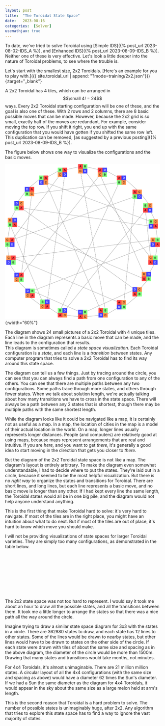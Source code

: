 ```yaml
---
layout: post
title:  "The Toroidal State Space"
date:   2023-08-16
categories:  [Solver]
usemathjax: true
---
```

<style>
table
{
    max-width: 0px;
    margin-left:auto; 
    margin-right:auto;  
}
blockquote 
{
    color: #111;
    letter-spacing: 0px;
    font-size: 16px;
}
</style>

To date, we've tried to solve Toroidal using [Simple IDS]({% post_url 2023-08-02-IDS_A %}),
and [Enhanced IDS]({% post_url 2023-08-09-IDS_B %}).
Neither one of these is very effective.
Let's look a little deeper into the nature of Toroidal problems, to see where the trouble is.

Let's start with the smallest size, 2x2 Toroidals. [Here's an example for you to play with.]({{ site.toroidal_url | append:  "?mode=training/2x2.json"}}){:target="_blank"} 

A 2x2 Toroidal has 4 tiles, which can be arranged in $$\small 4! = 24$$ ways.
Every 2x2 Toroidal starting configuration will be one of these, and the goal is also one of these.  With 2 rows and 2 columns, there are 8 basic possible moves that can be made.  However, because the 2x2 grid is so small, exactly half of the moves are redundant. 
For example, consider moving the top row. 
If you shift it right, you end up with the same configuration that you would have gotten if you shifted the same row left.
This duplication can be removed, [as suggested by a previous posting]({% post_url 2023-08-09-IDS_B %}).

The figure below shows one way to visualize the configurations and the basic moves.

![A visualization of the 2x2 Toroidal state space.](/TImages/2x2_StateSpace.png){:width="60%"}

The diagram shows 24 small pictures of a 2x2 Toroidal with 4 unique tiles. 
Each line in the diagram represents a basic move that can be made, and the line leads to the configuration that results.  
This diagram is sometimes called a *state space visualization*.
Each Toroidal configuration is a *state*, and each line is a *transition* between states.
Any computer program that tries to solve a 2x2 Toroidal has to find its way around this state space.

The diagram can  tell us a few things.  Just by tracing around the circle, you can see that you can always find a path from one configuration to any of the others.  You can see that there are multiple paths between any two configurations.  Some paths trace through more states, and others through fewer states.  When we talk about solution length, we're actually talking about how many transitions we have to cross in the state space.
There will always be a path between any 2 states that is shortest, though there may be multiple paths with the same shortest length.

While the diagram looks like it could be navigated like a map, it is certainly not as useful as a map.
In a map, the location of cities in the map is a model of their actual location in the world.  On a map, longer lines usually represents longer distances.
People (and computers) are relatively good at using maps, because maps represent arrangements that are real and intuitive.  If you are *here,* and you want to get *there,* it's generally a good idea to start moving in the direction that gets you closer to *there.*  

But the diagram of the 2x2 Toroidal state space is not like a map. 
The diagram's layout is entirely arbitrary.  To make the diagram even somewhat understandable, I had to decide where to put the states.  They're laid out in a circle, because it seemed to be the most helpful visualization.  But there is no *right way* to organize the states and transitions for Toroidal. 
There are short lines, and long lines, but each line represents a basic move, and no basic move is longer than any other.   If I had kept every line the same length, the Toroidal states would all be in one big pile, and the diagram would not help anyone understand anything.  

This is the first thing that make Toroidal hard to solve: it's very hard to navigate.  If most of the tiles are in the right place, you might have an intuition about what to do next.  But if most of the tiles are out of place, it's hard to know which move you should make.

I will not be providing visualizations of state spaces for larger Toroidal varieties. They are simply too many configurations, as demonstrated in the table below.

| Rows | Columns | States |
|--:|--:|--:|
| 2 | 2 |  4! = 24 |
| 3 | 3 |  9! = 362880 |
| 4 | 4 | 16! = 20922789888000 |
| 5 | 5 | 25! = 15511210043330985984000000 |

The 2x2 state space was not too hard to represent.  I would say it took me about an hour to draw all the possible states, and all the transitions between them.  It took me a little longer to arrange the states so that there was a nice path all the way around the circle.  

Imagine trying to draw a similar state space diagram for 3x3 with the states in a circle. 
There are 362880 states to draw, and each state has 12 lines to other states.
Some of the lines would be drawn to nearby states, but other lines would have to be drawn to states on the other side of the circle.  If each state were drawn with tiles of about the same size and spacing as in the above diagram, the diameter of the circle would be more than 1500m.  Drawing that many states and transitions would take months, not minutes.

For 4x4 Toroidals, it's almost unimaginable.  There are 21 million million states.  A circular layout of all the 4x4 configurations (with the same size and spacing as above) would have a diameter 62 times the Sun's diameter.  If we had a Sun the same diameter as the diagram for 4x4 Toroidals, it would appear in the sky about the same size as a large melon held at arm's length. 

This is the second reason that Toroidal is a hard problem to solve.  The number of possible states is unimaginably huge, after 2x2.  Any algorithm that tries to explore this state space has to find a way to ignore the vast majority of states.
